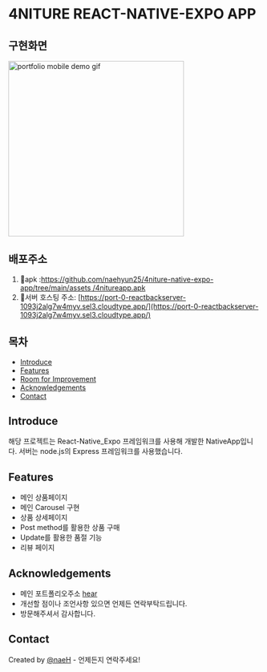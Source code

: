 # 4NITURE REACT-NATIVE-EXPO APP

## 구현화면

<img height="350px" src="https://github.com/naehyun25/4niture-native-expo-app/tree/main/assets/project4-test.gif" alt="portfolio mobile demo gif"/>

## 배포주소
1. 🚀apk :[https://github.com/naehyun25/4niture-native-expo-app/tree/main/assets
/4nitureapp.apk](apk다운로드)
2. 🏢서버 호스팅 주소: [https://port-0-reactbackserver-1093j2alg7w4myv.sel3.cloudtype.app/](https://port-0-reactbackserver-1093j2alg7w4myv.sel3.cloudtype.app/)

## 목차

* [Introduce](#introduce)
* [Features](#features)
* [Room for Improvement](#room-for-improvement)
* [Acknowledgements](#acknowledgements)
* [Contact](#contact)


## Introduce
해당 프로젝트는 React-Native_Expo 프레임워크를 사용해 개발한 NativeApp입니다.
서버는 node.js의 Express 프레임워크를 사용했습니다.

## Features
- 메인 상품페이지
- 메인 Carousel 구현
- 상품 상세페이지
- Post method를 활용한 상품 구매
- Update를 활용한 품절 기능
- 리뷰 페이지

## Acknowledgements
- 메인 포트폴리오주소 [hear](https://naeportfolio.vercel.app/)
- 개선할 점이나 조언사항 있으면 언제든 연락부탁드립니다.
- 방문해주셔서 감사합니다.

## Contact
Created by [@naeH](naehyun25@gmail.com) - 언제든지 연락주세요!